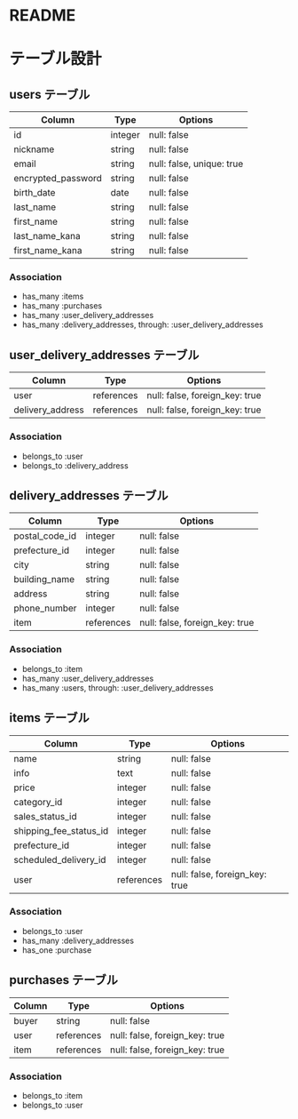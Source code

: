 # README
# テーブル設計

## users テーブル

| Column                 | Type       | Options                          |
| ---------------------- | ---------- | ------------------------------   |
| id                     | integer    | null:   false                    |
| nickname               | string     | null:   false                    |
| email                  | string     | null:   false, unique: true      |
| encrypted_password     | string     | null:   false                    |
| birth_date             | date       | null:   false                    |
| last_name              | string     | null:   false                    |
| first_name             | string     | null:   false                    |
| last_name_kana         | string     | null:   false                    |
| first_name_kana        | string     | null:   false                    |

### Association

- has_many :items
- has_many :purchases
- has_many :user_delivery_addresses
- has_many :delivery_addresses, through: :user_delivery_addresses

## user_delivery_addresses テーブル

| Column               | Type       | Options                        |
| -------------------- | ---------- | ------------------------------ |
| user                 | references | null: false, foreign_key: true |
| delivery_address     | references | null: false, foreign_key: true |

### Association

- belongs_to :user
- belongs_to :delivery_address

## delivery_addresses テーブル

| Column                 | Type       | Options                        |
| ---------------------- | ---------- | ------------------------------ |
| postal_code_id         | integer    | null: false                    |
| prefecture_id          | integer    | null: false                    |
| city                   | string     | null: false                    |
| building_name          | string     | null: false                    |
| address                | string     | null: false                    |
| phone_number           | integer    | null: false                    |
| item                   | references | null: false, foreign_key: true |


### Association

- belongs_to :item
- has_many :user_delivery_addresses
- has_many :users, through: :user_delivery_addresses

## items テーブル

| Column                 | Type       | Options                        |
| ------------------     | -----------| ------------------------------ |
| name                   | string     | null: false                    |
| info                   | text       | null: false                    |
| price                  | integer    | null: false                    |
| category_id            | integer    | null: false                    |
| sales_status_id        | integer    | null: false                    |
| shipping_fee_status_id | integer    | null: false                    |
| prefecture_id          | integer    | null: false                    |
| scheduled_delivery_id  | integer    | null: false                    |
| user                   | references | null: false, foreign_key: true |

### Association

- belongs_to :user
- has_many :delivery_addresses
- has_one :purchase

## purchases テーブル

| Column             | Type       | Options                        |
| ------------------ | -----------| ------------------------------ |
| buyer              | string     | null: false                    |
| user               | references | null: false, foreign_key: true |
| item               | references | null: false, foreign_key: true |

### Association

- belongs_to :item
- belongs_to :user